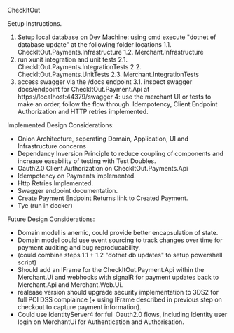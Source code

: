 CheckItOut

Setup Instructions.
1. Setup local database on Dev Machine: using cmd execute "dotnet ef database update" at the following folder locations
  1.1. CheckItOut.Payments.Infrastructure
  1.2. Merchant.Infrastructure
2. run xunit integration and unit tests
  2.1. CheckItOut.Payments.IntegrationTests
  2.2. CheckItOut.Payments.UnitTests
  2.3. Merchant.IntegrationTests
3. access swagger via the /docs endpoint
  3.1. inspect swagger docs/endpoint for CheckItOut.Payment.Api at https://localhost:44379/swagger
4: use the merchant UI or tests to make an order, follow the flow through. Idempotency, Client Endpoint Authorization and HTTP retries implemented.

Implemented Design Considerations:
 - Onion Architecture, seperating Domain, Application, UI and Infrastructure concerns
 - Dependancy Inversion Principle to reduce coupling of components and increase easability of testing with Test Doubles.
 - Oauth2.0 Client Authorization on CheckItOut.Payments.Api
 - Idempotency on Payments implemented.
 - Http Retries Implemented.
 - Swagger endpoint documentation.
 - Create Payment Endpoint Returns link to Created Payment.
 - Tye (run in docker)

Future Design Considerations:
 - Domain model is anemic, could provide better encapsulation of state.
 - Domain model could use event sourcing to track changes over time for payment auditing and bug reproducability.
 - (could combine steps 1.1 + 1.2 "dotnet db updates" to setup powershell script)
 - Should add an IFrame for the CheckItOut.Payment.Api within the Merchant.Ui and webhooks with signalR for payment updates back to Merchant.Api and Merchant.Web.Ui.
 - realease version should upgrade security implementation to 3DS2 for full PCI DSS complaince (+ using IFrame described in previous step on checkout to capture payment information).
 - Could use IdentityServer4 for full Oauth2.0 flows, including Identity user login on MerchantUi for Authentication and Authorisation.